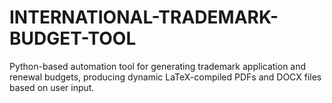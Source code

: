 # INTERNATIONAL-TRADEMARK-BUDGET-TOOL
Python-based automation tool for generating trademark application and renewal budgets, producing dynamic LaTeX-compiled PDFs and DOCX files based on user input.
